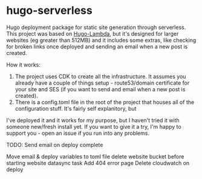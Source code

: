 # hugo-serverless
Hugo deployment package for static site generation through serverless. This project was based on [Hugo-Lambda](https://github.com/ryansb/hugo-lambda), but it's designed for larger websites (eg greater than 512MB) and it includes some extras, like checking for broken links once deployed and sending an email when a new post is created.

How it works:
1. The project uses CDK to create all the infrastructure. It assumes you already have a couple of things setup - route53/domain certificate for your site and SES (if you want to send and email when a new post is created). 
1. There is a config.toml file in the root of the project that houses all of the configuration stuff. It's fairly self explanitory, but  


I've deployed it and it works for my purpose, but I haven't tried it with someone new/fresh install yet. If you want to give it a try, I'm happy to support you - open an issue if you run into any problems. 


TODO:
Send email on deploy complete

Move email & deploy variables to toml file
delete website bucket before starting website datasync task
Add 404 error page
Delete cloudwatch on deploy
